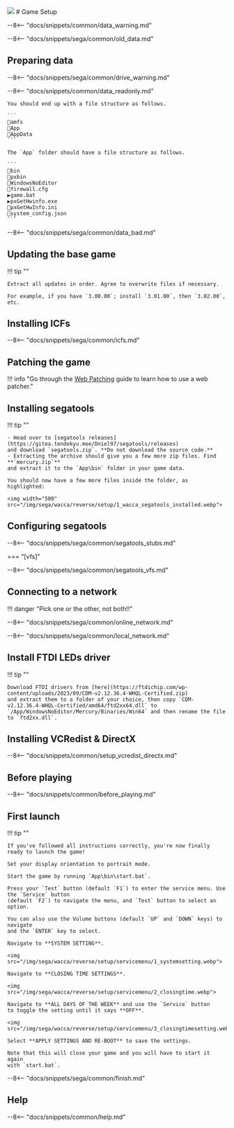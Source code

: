<img class="header-logo" src="/img/sega/wacca/reverse/logo.webp">
# Game Setup

--8<-- "docs/snippets/common/data_warning.md"

--8<-- "docs/snippets/sega/common/old_data.md"

## Preparing data

--8<-- "docs/snippets/sega/common/drive_warning.md"

--8<-- "docs/snippets/common/data_readonly.md"

    You should end up with a file structure as follows.

    ```
    📂amfs
    📂App
    📂AppData
    ```

    The `App` folder should have a file structure as follows.

    ```
    📂bin
    📂pxbin
    📂WindowsNoEditor
    📄firewall.cfg
    ▶️game.bat
    ▶️pxGetHwinfo.exe
    📄pxGetHwInfo.ini
    📄system_config.json
    ```

--8<-- "docs/snippets/sega/common/data_bad.md"

## Updating the base game

!!! tip ""

    Extract all updates in order. Agree to overwrite files if necessary.

    For example, if you have `3.00.00`; install `3.01.00`, then `3.02.00`, etc.


## Installing ICFs

--8<-- "docs/snippets/sega/common/icfs.md"

## Patching the game

!!! info "Go through the [Web Patching](/extras/patchweb.md) guide to learn how to use a web patcher."

## Installing segatools

!!! tip ""

    - Head over to [segatools releases](https://gitea.tendokyu.moe/Dniel97/segatools/releases)
    and download `segatools.zip`. **Do not download the source code.**
    - Extracting the archive should give you a few more zip files. Find **`mercury.zip`**
    and extract it to the `App\bin` folder in your game data.

    You should now have a few more files inside the folder, as highlighted:

    <img width="500" src="/img/sega/wacca/reverse/setup/1_wacca_segatools_installed.webp">

## Configuring segatools

--8<-- "docs/snippets/sega/common/segatools_stubs.md"

=== "[vfs]"

--8<-- "docs/snippets/sega/common/segatools_vfs.md"

## Connecting to a network

!!! danger "Pick one or the other, not both!!"

--8<-- "docs/snippets/sega/common/online_network.md"

--8<-- "docs/snippets/sega/common/local_network.md"

## Install FTDI LEDs driver

!!! tip ""

    Download FTDI drivers from [here](https://ftdichip.com/wp-content/uploads/2023/09/CDM-v2.12.36.4-WHQL-Certified.zip)
    and extract them to a folder of your choice, then copy `CDM-v2.12.36.4-WHQL-Certified/amd64/ftd2xx64.dll` to 
    `/App/WindowsNoEditor/Mercury/Binaries/Win64` and then rename the file to `ftd2xx.dll`.

## Installing VCRedist & DirectX

--8<-- "docs/snippets/common/setup_vcredist_directx.md"

## Before playing

--8<-- "docs/snippets/common/before_playing.md"

## First launch

!!! tip ""

    If you've followed all instructions correctly, you're now finally ready to launch the game!

    Set your display orientation to portrait mode.

    Start the game by running `App\bin\start.bat`.

    Press your `Test` button (default `F1`) to enter the service menu. Use the `Service` button
    (default `F2`) to navigate the menu, and `Test` button to select an option.

    You can also use the Volume buttons (default `UP` and `DOWN` keys) to navigate
    and the `ENTER` key to select.

    Navigate to **SYSTEM SETTING**.

    <img src="/img/sega/wacca/reverse/setup/servicemenu/1_systemsetting.webp">

    Navigate to **CLOSING TIME SETTINGS**.

    <img src="/img/sega/wacca/reverse/setup/servicemenu/2_closingtime.webp">

    Navigate to **ALL DAYS OF THE WEEK** and use the `Service` button
    to toggle the setting until it says **OFF**.

    <img src="/img/sega/wacca/reverse/setup/servicemenu/3_closingtimesetting.webp">

    Select **APPLY SETTINGS AND RE-BOOT** to save the settings.

    Note that this will close your game and you will have to start it again
    with `start.bat`.

--8<-- "docs/snippets/sega/common/finish.md"

## Help

--8<-- "docs/snippets/common/help.md"